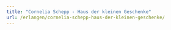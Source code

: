 ```yaml
---
title: "Cornelia Schepp - Haus der kleinen Geschenke"
url: /erlangen/cornelia-schepp-haus-der-kleinen-geschenke/
---
```


